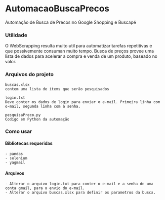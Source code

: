 # AutomacaoBuscaPrecos

Automação de Busca de Precos no Google Shopping e Buscapé

### Utilidade
O WebScrapping resulta muito util para automatizar tarefas repetitivas e que possivemente consuman muito tempo. Busca de preços provee uma lista de dados para acelerar a compra e venda de um produto, baseado no valor.

### Arquivos do projeto

    buscas.xlsx
    contem uma lista de items que serão pesquisados

    login.txt
    Deve conter os dados de login para enviar o e-mail. Primeira linha com o-mail, segunda linha com a senha.

    pesquisaPreco.py
    Codigo em Python da automação

### Como usar
#### Bibliotecas requeridas
    - pandas
    - selenium
    - yagmail
#### Arquivos
    - Alterar o arquivo login.txt para conter o e-mail e a senha de uma conta gmail, para o envio do e-mail.
    - Alterar o arquivo buscas.xlsx para definir os parametros da busca.
